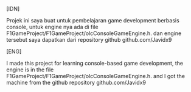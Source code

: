 [IDN]

Projek ini saya buat untuk pembelajaran game development berbasis console, untuk engine nya ada di file F1GameProject/F1GameProject/olcConsoleGameEngine.h.
dan engine tersebut saya dapatkan dari repository github github.com/Javidx9



[ENG]

I made this project for learning console-based game development, the engine is in the file F1GameProject/F1GameProject/olcConsoleGameEngine.h.
and I got the machine from the github repository github.com/Javidx9
